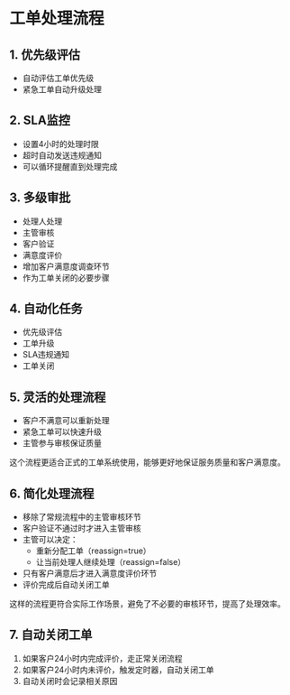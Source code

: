 <!--
 * @Author: jackning 270580156@qq.com
 * @Date: 2025-01-16 17:44:32
 * @LastEditors: jackning 270580156@qq.com
 * @LastEditTime: 2025-01-16 18:42:09
 * @Description: bytedesk.com https://github.com/Bytedesk/bytedesk
 *   Please be aware of the BSL license restrictions before installing Bytedesk IM – 
 *  selling, reselling, or hosting Bytedesk IM as a service is a breach of the terms and automatically terminates your rights under the license. 
 *  Business Source License 1.1: https://github.com/Bytedesk/bytedesk/blob/main/LICENSE 
 *  contact: 270580156@qq.com 
 * 
 * Copyright (c) 2025 by bytedesk.com, All Rights Reserved. 
-->
# 工单处理流程

## 1. 优先级评估

- 自动评估工单优先级
- 紧急工单自动升级处理

## 2. SLA监控

- 设置4小时的处理时限
- 超时自动发送违规通知
- 可以循环提醒直到处理完成

## 3. 多级审批

- 处理人处理
- 主管审核
- 客户验证
- 满意度评价
- 增加客户满意度调查环节
- 作为工单关闭的必要步骤

## 4. 自动化任务

- 优先级评估
- 工单升级
- SLA违规通知
- 工单关闭

## 5. 灵活的处理流程

- 客户不满意可以重新处理
- 紧急工单可以快速升级
- 主管参与审核保证质量

这个流程更适合正式的工单系统使用，能够更好地保证服务质量和客户满意度。

## 6. 简化处理流程

- 移除了常规流程中的主管审核环节
- 客户验证不通过时才进入主管审核
- 主管可以决定：
  - 重新分配工单（reassign=true）
  - 让当前处理人继续处理（reassign=false）
- 只有客户满意后才进入满意度评价环节
- 评价完成后自动关闭工单

这样的流程更符合实际工作场景，避免了不必要的审核环节，提高了处理效率。

## 7. 自动关闭工单

1. 如果客户24小时内完成评价，走正常关闭流程
2. 如果客户24小时内未评价，触发定时器，自动关闭工单
3. 自动关闭时会记录相关原因
